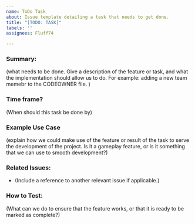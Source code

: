 ```yaml
---
name: ToDo Task
about: Issue template detailing a task that needs to get done.
title: "[TODO: TASK]"
labels: ''
assignees: Fluff74

---
```


### Summary:
(what needs to be done. Give a description of the feature or task, and what the implementation should allow us to do. For example: adding a new team memebr to the CODEOWNER file. )

### Time frame?
(When should this task be done by)

### Example Use Case

(explain how we could make use of the feature or result of the task to serve the development of the project. Is it a gameplay feature, or is it something that we can use to smooth development?)

### Related Issues:

- (Include a reference to another relevant issue if applicable.)

### How to Test:
(What can we do to ensure that the feature works, or that it is ready to be marked as complete?)
